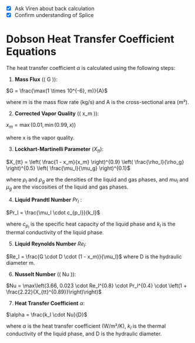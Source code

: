 - [x] Ask Viren about back calculation
- [x] Confirm understanding of Splice

# Dobson Heat Transfer Coefficient Equations

The heat transfer coefficient $\alpha$ is calculated using the following steps:

1. **Mass Flux** (\( G \)):

$G = \frac{\max(1 \times 10^{-6}, m)}{A}$

where m is the mass flow rate (kg/s) and A is the cross-sectional area (m²).

2. **Corrected Vapor Quality** (\( x_m \)):

$x_m = \max(0.01, \min(0.99, x))$ 

where x is the vapor quality.

3. **Lockhart-Martinelli Parameter** $( X_{tt}):$

$X_{tt} = \left( \frac{1 - x_m}{x_m} \right)^{0.9} \left( \frac{\rho_l}{\rho_g} \right)^{0.5} \left( \frac{\mu_l}{\mu_g} \right)^{0.1}$

where $\rho_l$ and $\rho_g$ are the densities of the liquid and gas phases, and $mu_l$ and $\mu_g$ are the viscosities of the liquid and gas phases.

4. **Liquid Prandtl Number** $Pr_l$ :

$Pr_l = \frac{\mu_l \cdot c_{p_l}}{k_l}$

where $c_{p_l}$ is the specific heat capacity of the liquid phase and $k_l$ is the thermal conductivity of the liquid phase.

5. **Liquid Reynolds Number** $Re_l$:

$Re_l = \frac{G \cdot D \cdot (1 - x_m)}{\mu_l}$
where D is the hydraulic diameter m.

6. **Nusselt Number** (\( Nu \)):

$Nu = \max\left(3.66, 0.023 \cdot Re_l^{0.8} \cdot Pr_l^{0.4} \cdot \left(1 + \frac{2.22}{X_{tt}^{0.89}}\right)\right)$

7. **Heat Transfer Coefficient**  $\alpha$:

$\alpha = \frac{k_l \cdot Nu}{D}$

where $\alpha$ is the heat transfer coefficient (W/m²/K), $k_l$ is the thermal conductivity of the liquid phase, and D is the hydraulic diameter.
